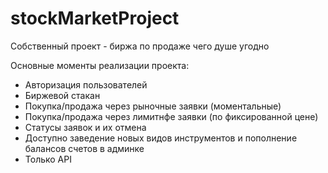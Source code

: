 # stockMarketProject
Собственный проект - биржа по продаже чего душе угодно

Основные моменты реализации проекта: 
* Авторизация пользователей
* Биржевой стакан
* Покупка/продажа через рыночные заявки (моментальные)
* Покупка/продажа через лимитнфе заявки (по фиксированной цене)
* Статусы заявок и их отмена
* Доступно заведение новых видов инструментов и пополнение балансов счетов в админке
* Только API
